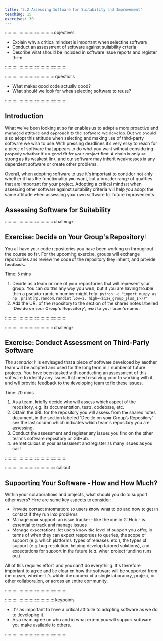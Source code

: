 ```yaml
---
title: '5.2 Assessing Software for Suitability and Improvement'
teaching: 15
exercises: 30
---
```


::::::::::::::::::::::::::::::::::::::: objectives

- Explain why a critical mindset is important when selecting software
- Conduct an assessment of software against suitability criteria
- Describe what should be included in software issue reports and register them

::::::::::::::::::::::::::::::::::::::::::::::::::

:::::::::::::::::::::::::::::::::::::::: questions

- What makes good code actually good?
- What should we look for when selecting software to reuse?

::::::::::::::::::::::::::::::::::::::::::::::::::

## Introduction

What we've been looking at so far enables us to adopt
a more proactive and managed attitude and approach to the software we develop.
But we should also adopt this attitude when
selecting and making use of third-party software we wish to use.
With pressing deadlines it's very easy to reach for
a piece of software that appears to do what you want
without considering properly whether it's a good fit for your project first.
A chain is only as strong as its weakest link,
and our software may inherit weaknesses in any dependent software or create other problems.

Overall, when adopting software to use it's important to consider
not only whether it has the functionality you want,
but a broader range of qualities that are important for your project.
Adopting a critical mindset when assessing other software against suitability criteria
will help you adopt the same attitude when assessing your own software for future improvements.

## Assessing Software for Suitability

:::::::::::::::::::::::::::::::::::::::  challenge

## Exercise: Decide on Your Group's Repository!

You all have your code repositories you have been working on throughout the course so far.
For the upcoming exercise,
groups will exchange repositories and review the code of the repository they inherit,
and provide feedback.

Time: 5 mins

1. Decide as a team on one of your repositories that will represent your group.
  You can do this any way you wish,
  but if you are having trouble then a pseudo-random number might help:
  `python -c "import numpy as np; print(np.random.randint(low=1, high=<size_group_plus_1>))"`
2. Add the URL of the repository to
  the section of the shared notes labelled 'Decide on your Group's Repository',
  next to your team's name.
  

::::::::::::::::::::::::::::::::::::::::::::::::::

:::::::::::::::::::::::::::::::::::::::  challenge

## Exercise: Conduct Assessment on Third-Party Software

*The scenario:* It is envisaged that a piece of software developed by another team will be
adopted and used for the long term in a number of future projects.
You have been tasked with conducting an assessment of this software
to identify any issues that need resolving prior to working with it,
and will provide feedback to the developing team to fix these issues.

Time: 20 mins

1. As a team, briefly decide who will assess which aspect of the repository,
  e.g. its documentation, tests, codebase, etc.
2. Obtain the URL for the repository you will assess from the shared notes document,
  in the section labelled 'Decide on your Group's Repository' -
  see the last column which indicates which team's repository you are assessing.
3. Conduct the assessment
  and register any issues you find on the other team's software repository on GitHub.
4. Be meticulous in your assessment and register as many issues as you can!
  

::::::::::::::::::::::::::::::::::::::::::::::::::

:::::::::::::::::::::::::::::::::::::::::  callout

## Supporting Your Software - How and How Much?

Within your collaborations and projects, what should you do to support other users?
Here are some key aspects to consider:

- Provide contact information:
  so users know what to do and how to get in contact if they run into problems
- Manage your support:
  an issue tracker - like the one in GitHub - is essential to track and manage issues
- Manage expectations:
  let users know the level of support you offer,
  in terms of when they can expect responses to queries,
  the scope of support (e.g. which platforms, types of releases, etc.),
  the types of support (e.g. bug resolution, helping develop tailored solutions),
  and expectations for support in the future (e.g. when project funding runs out)

All of this requires effort, and you can't do everything.
It's therefore important to agree and be clear on
how the software will be supported from the outset,
whether it's within the context of a single laboratory,
project,
or other collaboration,
or across an entire community.


::::::::::::::::::::::::::::::::::::::::::::::::::



:::::::::::::::::::::::::::::::::::::::: keypoints

- It's as important to have a critical attitude to adopting software as we do to developing it.
- As a team agree on who and to what extent you will support software you make available to others.

::::::::::::::::::::::::::::::::::::::::::::::::::


